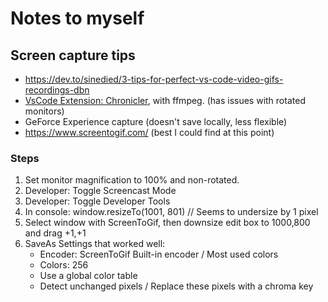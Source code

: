 # Notes to myself

## Screen capture tips

* https://dev.to/sinedied/3-tips-for-perfect-vs-code-video-gifs-recordings-dbn
* [VsCode Extension: Chronicler](https://marketplace.visualstudio.com/items?itemName=arcsine.chronicler), with ffmpeg. (has issues with rotated monitors)
* GeForce Experience capture (doesn't save locally, less flexible)
* https://www.screentogif.com/ (best I could find at this point)

### Steps
1. Set monitor magnification to 100% and non-rotated.
1. Developer: Toggle Screencast Mode
1. Developer: Toggle Developer Tools
1. In console: window.resizeTo(1001, 801) // Seems to undersize by 1 pixel
1. Select window with ScreenToGif, then downsize edit box to 1000,800 and drag +1,+1
1. SaveAs Settings that worked well:
   * Encoder: ScreenToGif Built-in encoder / Most used colors
   * Colors: 256
   * Use a global color table
   * Detect unchanged pixels / Replace these pixels with a chroma key
